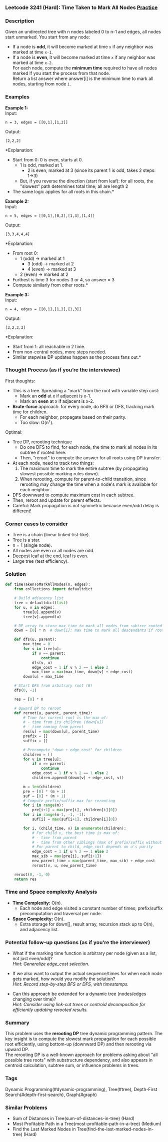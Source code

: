 ### Leetcode 3241 (Hard): Time Taken to Mark All Nodes [Practice](https://leetcode.com/problems/time-taken-to-mark-all-nodes)

### Description  
Given an undirected tree with n nodes labeled 0 to n-1 and edges, all nodes start unmarked. You start from any node:  
- If a node is **odd**, it will become marked at time `x` if any neighbor was marked at time `x-1`.  
- If a node is **even**, it will become marked at time `x` if any neighbor was marked at time `x-2`.  
For each node, compute the **minimum time** required to have all nodes marked if you start the process from that node.  
Return a list answer where answer[i] is the minimum time to mark all nodes, starting from node `i`.

### Examples  

**Example 1:**  
Input:  
```
n = 3, edges = [[0,1],[1,2]]
```
Output:  
```
[2,2,2]
```
*Explanation:  
- Start from 0: 0 is even, starts at 0.  
  - 1 is odd, marked at 1.  
    - 2 is even, marked at 3 (since its parent 1 is odd, takes 2 steps: 1→3)  
  - But, if you reverse the direction (start from leaf): for all roots, the "slowest" path determines total time; all are length 2  
- The same logic applies for all roots in this chain.*

**Example 2:**  
Input:  
```
n = 5, edges = [[0,1],[0,2],[1,3],[1,4]]
```
Output:  
```
[3,3,4,4,4]
```
*Explanation:  
- From root 0:  
  - 1 (odd) -> marked at 1  
    - 3 (odd) -> marked at 2  
    - 4 (even) -> marked at 3  
  - 2 (even) -> marked at 2  
- Furthest is time 3 for nodes 3 or 4, so answer = 3  
- Compute similarly from other roots.*

**Example 3:**  
Input:  
```
n = 4, edges = [[0,1],[1,2],[1,3]]
```
Output:  
```
[3,2,3,3]
```
*Explanation:  
- Start from 1: all reachable in 2 time.  
- From non-central nodes, more steps needed.  
- Similar stepwise DP updates happen as the process fans out.*

### Thought Process (as if you’re the interviewee)  
First thoughts:  
- This is a tree. Spreading a "mark" from the root with variable step cost:  
  - Mark an **odd** at x if adjacent is x-1.  
  - Mark an **even** at x if adjacent is x-2.  
- **Brute-force** approach: for every node, do BFS or DFS, tracking mark time for children.  
  - For each neighbor, propagate based on their parity.  
  - Too slow: O(n²).

Optimal:
- Tree DP, rerooting technique  
  - Do one DFS to find, for each node, the time to mark all nodes in its subtree if rooted here.  
  - Then, "reroot" to compute the answer for all roots using DP transfer.  
- At each node, need to track two things:  
  1. The maximum time to mark the entire subtree (by propagating slowest possible marking rules down).  
  2. When rerooting, compute for parent-to-child transition, since rerooting may change the time when a node's mark is available for each neighbor.  
- DFS downward to compute maximum cost in each subtree.  
- Then, reroot and update for parent effects.  
- Careful: Mark propagation is not symmetric because even/odd delay is different!

### Corner cases to consider  
- Tree is a chain (linear linked-list-like).
- Tree is a star.
- n = 1 (single node).
- All nodes are even or all nodes are odd.
- Deepest leaf at the end, leaf is even.
- Large tree (test efficiency).

### Solution

```python
def timeTakenToMarkAllNodes(n, edges):
    from collections import defaultdict

    # Build adjacency list
    tree = defaultdict(list)
    for u, v in edges:
        tree[u].append(v)
        tree[v].append(u)

    # DP array to store max time to mark all nodes from subtree rooted at each node
    down = [0] * n  # down[i]: max time to mark all descendants if root at i

    def dfs(u, parent):
        max_time = 0
        for v in tree[u]:
            if v == parent:
                continue
            dfs(v, u)
            edge_cost = 1 if v % 2 == 1 else 2
            max_time = max(max_time, down[v] + edge_cost)
        down[u] = max_time

    # Start DFS from arbitrary root (0)
    dfs(0, -1)

    res = [0] * n

    # Upward DP to reroot
    def reroot(u, parent, parent_time):
        # Time for current root is the max of:
        # - time from its children (down[u])
        # - time coming from parent
        res[u] = max(down[u], parent_time)
        prefix = []
        suffix = []

        # Precompute "down + edge_cost" for children
        children = []
        for v in tree[u]:
            if v == parent:
                continue
            edge_cost = 1 if v % 2 == 1 else 2
            children.append((down[v] + edge_cost, v))

        m = len(children)
        pre = [0] * (m + 1)
        suf = [0] * (m + 1)
        # Compute prefix/suffix max for rerooting
        for i in range(m):
            pre[i+1] = max(pre[i], children[i][0])
        for i in range(m-1, -1, -1):
            suf[i] = max(suf[i+1], children[i][0])

        for i, (child_time, v) in enumerate(children):
            # For child v, the best time is max of:
            # - time from parent
            # - time from other siblings (max of prefix/suffix without own)
            # For parent to child, edge_cost depends on u's parity
            edge_cost = 1 if u % 2 == 1 else 2
            max_sib = max(pre[i], suf[i+1])
            new_parent_time = max(parent_time, max_sib) + edge_cost
            reroot(v, u, new_parent_time)

    reroot(0, -1, 0)
    return res
```

### Time and Space complexity Analysis  

- **Time Complexity:** O(n).  
  - Each node and edge visited a constant number of times; prefix/suffix precomputation and traversal per node.
- **Space Complexity:** O(n).  
  - Extra storage for down[], result array, recursion stack up to O(n), and adjacency list.

### Potential follow-up questions (as if you’re the interviewer)  

- What if the marking time function is arbitrary per node (given as a list, not just even/odd)?  
  *Hint: Generalize edge_cost selection.*

- If we also want to output the actual sequence/times for when each node gets marked, how would you modify the solution?  
  *Hint: Record step-by-step BFS or DFS, with timestamps.*

- Can this approach be extended for a dynamic tree (nodes/edges changing over time)?  
  *Hint: Consider using link-cut trees or centroid decomposition for efficiently updating rerooted results.*

### Summary
This problem uses the **rerooting DP** tree dynamic programming pattern. The key insight is to compute the slowest mark propagation for each possible root efficiently, using bottom-up (downward DP) and then rerooting via upward DP.  
The rerooting DP is a well-known approach for problems asking about "all possible tree roots" with substructure dependency, and also appears in centroid calculation, subtree sum, or influence problems in trees.

### Tags
Dynamic Programming(#dynamic-programming), Tree(#tree), Depth-First Search(#depth-first-search), Graph(#graph)

### Similar Problems
- Sum of Distances in Tree(sum-of-distances-in-tree) (Hard)
- Most Profitable Path in a Tree(most-profitable-path-in-a-tree) (Medium)
- Find the Last Marked Nodes in Tree(find-the-last-marked-nodes-in-tree) (Hard)